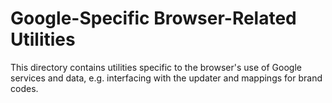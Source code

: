 # Google-Specific Browser-Related Utilities

This directory contains utilities specific to the browser's use of Google
services and data, e.g. interfacing with the updater and mappings for brand
codes.
